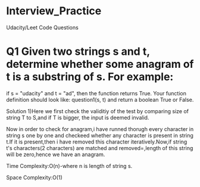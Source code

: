 # Interview_Practice
Udacity/Leet Code Questions

# Q1 Given two strings s and t, determine whether some anagram of t is a substring of s. For example: 
if s = "udacity" and t = "ad", then the function returns True.
Your function definition should look like: question1(s, t) and return a boolean True or False.

Solution 1)Here we first check the validitiy of the test by comparing size of string T to S,and if T is bigger, the input is deemed invalid.


Now in order to check for anagram,i have runned thorugh every character in string s one by one and checkeed whether any character is present in string t.If it is present,then i have removed this character iteratively.Now,if string t's characters(2 characters) are matched and removed=,length of this string will be zero,hence we have an anagram.


Time Complexity:O(n)-where n is length of string s.


Space Complexity:O(1)
